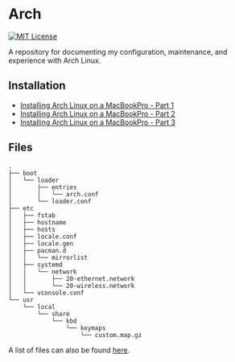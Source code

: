 # Arch

[![MIT License](https://img.shields.io/badge/License-MIT-blue.svg)](https://github.com/nickolashkraus/arch/blob/master/LICENSE)

A repository for documenting my configuration, maintenance, and experience with
Arch Linux.

## Installation

* [Installing Arch Linux on a MacBookPro - Part 1](https://nickolaskraus.io/articles/installing-arch-linux-on-a-macbookpro-part-1/)
* [Installing Arch Linux on a MacBookPro - Part 2](https://nickolaskraus.io/articles/installing-arch-linux-on-a-macbookpro-part-2/)
* [Installing Arch Linux on a MacBookPro - Part 3](https://nickolaskraus.io/articles/installing-arch-linux-on-a-macbookpro-part-3/)

## Files

```
.
├── boot
│   └── loader
│       ├── entries
│       │   └── arch.conf
│       └── loader.conf
├── etc
│   ├── fstab
│   ├── hostname
│   ├── hosts
│   ├── locale.conf
│   ├── locale.gen
│   ├── pacman.d
│   │   └── mirrorlist
│   ├── systemd
│   │   └── network
│   │       ├── 20-ethernet.network
│   │       └── 20-wireless.network
│   └── vconsole.conf
└── usr
    └── local
        └── share
            └── kbd
                └── keymaps
                    └── custom.map.gz
```

A list of files can also be found [here](docs/files.md).
